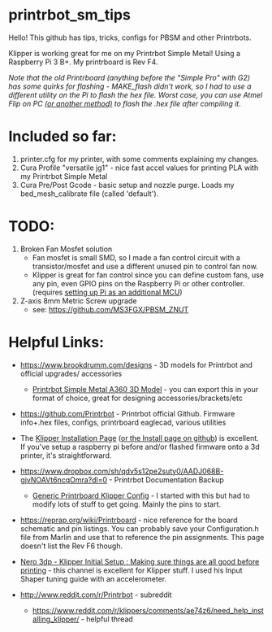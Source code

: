 # printrbot_sm_tips
Hello! This github has tips, tricks, configs for PBSM and other Printrbots.

Klipper is working great for me on my Printrbot Simple Metal! Using a Raspberry Pi 3 B+. My printrboard is Rev F4.

*Note that the old Printrboard (anything before the "Simple Pro" with G2) has some quirks for flashing - MAKE_flash didn't work, so I had to use a different utility on the Pi to flash the hex file. Worst case, you can use Atmel Flip on PC [\(or another method\)](https://reprap.org/wiki/Printrboard#Loading_Firmware_.28Windows.29) to flash the .hex file after compiling it.*


# Included so far:
1. printer.cfg for my printer, with some comments explaining my changes.
2. Cura Profile "versatile jg1" - nice fast accel values for printing PLA with my Printrbot Simple Metal
3. Cura Pre/Post Gcode - basic setup and nozzle purge. Loads my bed_mesh_calibrate file (called 'default').


# TODO:
1. Broken Fan Mosfet solution
    * Fan mosfet is small SMD, so I made a fan control circuit with a transistor/mosfet and use a different unused pin to control fan now.
    * Klipper is great for fan control since you can define custom fans, use any pin, even GPIO pins on the Raspberry Pi or other controller. (requires [setting up Pi as an additional MCU](https://www.klipper3d.org/RPi_microcontroller.html))
2. Z-axis 8mm Metric Screw upgrade
    * see: https://github.com/MS3FGX/PBSM_ZNUT


# Helpful Links:
* https://www.brookdrumm.com/designs - 3D models for Printrbot and official upgrades/ accessories
    * [Printrbot Simple Metal A360 3D Model](https://a360.co/2UhjiS1) - you can export this in your format of choice, great for designing accessories/brackets/etc
* https://github.com/Printrbot - Printrbot official Github. Firmware info+.hex files, configs, printrboard eaglecad, various utilities
* The [Klipper Installation Page](https://www.klipper3d.org/Installation.html) ([or the Install page on github](https://github.com/KevinOConnor/klipper/blob/master/docs/Installation.md)) is excellent. If you've setup a raspberry pi before and/or flashed firmware onto a 3d printer, it's straightforward. 
* https://www.dropbox.com/sh/qdv5s12pe2suty0/AADJ068B-gjvNOAVt6ncqOmra?dl=0 - Printrbot Documentation Backup
    * [Generic Printrboard Klipper Config](https://github.com/KevinOConnor/klipper/blob/master/config/generic-printrboard.cfg) - I started with this but had to modify lots of stuff to get going. Mainly the pins to start.
* https://reprap.org/wiki/Printrboard - nice reference for the board schematic and pin listings. You can probably save your Configuration.h file from Marlin and use that to reference the pin assignments. This page doesn't list the Rev F6 though.
* [Nero 3dp - Klipper Initial Setup : Making sure things are all good before printing](https://www.youtube.com/watch?v=T-knWbh1Gg8) - this channel is excellent for Klipper stuff. I used his Input Shaper tuning guide with an accelerometer.

* http://www.reddit.com/r/Printrbot - subreddit
    * https://www.reddit.com/r/klippers/comments/ae74z6/need_help_installing_klipper/ - helpful thread
